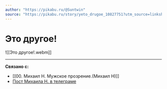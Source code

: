 ```yaml
---
author: "https://pikabu.ru/@Suntwin"
source: "https://pikabu.ru/story/yeto_drugoe_10827751?utm_source=linkshare&utm_medium=sharing"
---
```


# Это другое!

![[Это другое!.webm]]

---
**Связано с:**
 - [[00. Михаил Н. Мужское прозрение.(Михаил Н)]]
 - [Пост Михаила Н. в телеграме](https://t.me/mikhailNPZ/267)